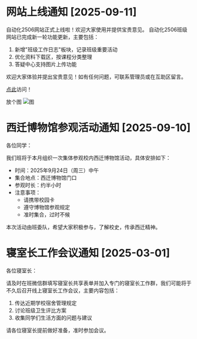 # 网站上线通知 [2025-09-11]

自动化2506网站正式上线啦！欢迎大家使用并提供宝贵意见。
自动化2506班级网站已完成新一轮功能更新，主要包括：

1. 新增"班级工作日志"板块，记录班级重要活动
2. 优化资料下载区，按课程分类整理
3. 答疑中心支持图片上传功能

欢迎大家体验并提出宝贵意见！如有任何问题，可联系管理员或在互助区留言。

[点此](https://auto2506.github.io)访问！

放个图
![图](https://lsqkk.github.io/image/bg.png)

# 西迁博物馆参观活动通知 [2025-09-10]

各位同学：

我们班将于本月组织一次集体参观校内西迁博物馆活动，具体安排如下：

- 时间：2025年9月24日（周三）中午
- 集合地点：西迁博物馆门口
- 参观时长：约半小时
- 注意事项：
  - 请携带校园卡
  - 遵守博物馆参观规定
  - 准时集合，过时不候

本次活动由班委队，希望大家积极参与，了解校史，传承西迁精神。

# 寝室长工作会议通知 [2025-03-01]

各位寝室长：

请及时在班微信群填写寝室长共享表单并加入专门的寝室长工作群，我们可能将于不久后召开线上寝室长工作会议，主要内容包括：

1. 传达近期学校宿舍管理规定
2. 讨论班级卫生评比方案
3. 收集同学们生活方面的问题与建议

请各位寝室长提前做好准备，准时参加会议。
